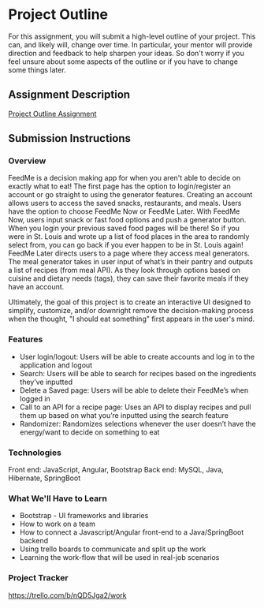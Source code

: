 # Project Outline
For this assignment, you will submit a high-level outline of your project. This can, and likely will, change over time. In particular, your mentor will provide direction and feedback to help sharpen your ideas. So don't worry if you feel unsure about some aspects of the outline or if you have to change some things later.

## Assignment Description
[Project Outline Assignment](https://education.launchcode.org/liftoff/modules/assignments/project-outline)

## Submission Instructions

### Overview
FeedMe is a decision making app for when you aren't able to decide on exactly what to eat! The first page has the option to login/register an account or go straight to using the generator features. Creating an account allows users to access the saved snacks, restaurants, and meals. Users have the option to choose FeedMe Now or FeedMe Later. With FeedMe Now, users input snack or fast food options and push a generator button. When you login your previous saved food pages will be there! So if you were in St. Louis and wrote up a list of food places in the area to randomly select from, you can go back if you ever happen to be in St. Louis again!
FeedMe Later directs users to a page where they access meal generators. The meal generator takes in user input of what’s in their pantry and outputs a list of recipes (from meal API). As they look through options based on cuisine and dietary needs (tags), they can save their favorite meals if they have an account. 

Ultimately, the goal of this project is to create an interactive UI designed to simplify, customize, and/or downright remove the decision-making process when the thought, "I should eat something" first appears in the user's mind.
### Features
- User login/logout: Users will be able to create accounts and log in to the application and logout
- Search: Users will be able to search for recipes based on the ingredients they’ve inputted
- Delete a Saved page: Users will be able to delete their FeedMe’s when logged in
- Call to an API for a recipe page: Uses an API to display recipes and pull them up based on what you’re inputted using the search feature
- Randomizer: Randomizes selections whenever the user doesn’t have the energy/want to decide on something to eat

### Technologies
Front end: JavaScript, Angular, Bootstrap
Back end: MySQL, Java, Hibernate, SpringBoot

### What We'll Have to Learn
- Bootstrap - UI frameworks and libraries
- How to work on a team
- How to connect a Javascript/Angular front-end to a Java/SpringBoot backend
- Using trello boards to communicate and split up the work
- Learning the work-flow that will be used in real-job scenarios

### Project Tracker
https://trello.com/b/nQD5Jga2/work
